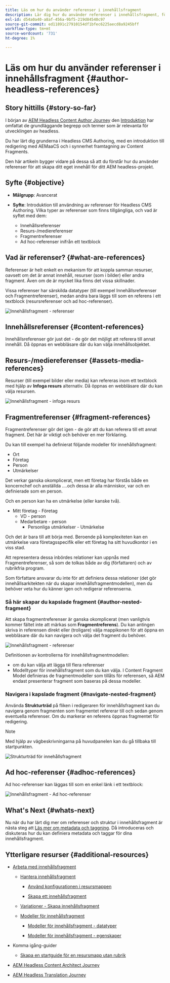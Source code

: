 ```yaml
---
title: Läs om hur du använder referenser i innehållsfragment
description: Lär dig hur du använder referenser i innehållsfragment, för innehåll, andra fragment och andra resurser (media). Lägg in behovet av och mekanismerna i kapslade fragment för Headless CMS Authoring.
exl-id: d54a0a40-a8af-456a-9bf5-219d84540c97
source-git-commit: ed11891c27910154df1bfec6225aecd8a9245bff
workflow-type: tm+mt
source-wordcount: '731'
ht-degree: 1%

---
```


# Läs om hur du använder referenser i innehållsfragment {#author-headless-references}

## Story hittills {#story-so-far}

I början av [AEM Headless Content Author Journey](overview.md) den [Introduktion](introduction.md) har omfattat de grundläggande begrepp och termer som är relevanta för utvecklingen av headless.

Du har lärt dig grunderna i Headless CMS Authoring, med en introduktion till redigering med AEMaaCS och i synnerhet framtagning av Content Fragments.

Den här artikeln bygger vidare på dessa så att du förstår hur du använder referenser för att skapa ditt eget innehåll för ditt AEM headless-projekt.

## Syfte {#objective}

* **Målgrupp**: Avancerat
* **Syfte**: Introduktion till användning av referenser för Headless CMS Authoring. Vilka typer av referenser som finns tillgängliga, och vad är syftet med dem:

   * Innehållsreferenser
   * Resurs-/mediereferenser
   * Fragmentreferenser
   * Ad hoc-referenser inifrån ett textblock

## Vad är referenser? {#what-are-references}

Referenser är helt enkelt en mekanism för att koppla samman resurser, oavsett om det är annat innehåll, resurser (som i bilder) eller andra fragment. Även om de är mycket lika finns det vissa skillnader.

Vissa referenser har särskilda datatyper (till exempel Innehållsreferenser och Fragmentreferenser), medan andra bara läggs till som en referens i ett textblock (resursreferenser och ad hoc-referenser).

![Innehållsfragment - referenser](/help/journey-headless/author/assets/headless-journey-author-references-01.png)

## Innehållsreferenser {#content-references}

Innehållsreferenser gör just det - de gör det möjligt att referera till annat innehåll. Då öppnas en webbläsare där du kan välja innehållsobjektet.

## Resurs-/mediereferenser {#assets-media-references}

Resurser (till exempel bilder eller media) kan refereras inom ett textblock med hjälp av **Infoga resurs** alternativ. Då öppnas en webbläsare där du kan välja resursen.

![Innehållsfragment - infoga resurs](/help/journey-headless/author/assets/headless-journey-author-references-02.png)

## Fragmentreferenser {#fragment-references}

Fragmentreferenser gör det igen - de gör att du kan referera till ett annat fragment. Det här är viktigt och behöver en mer förklaring.

Du kan till exempel ha definierat följande modeller för innehållsfragment:

* Ort
* Företag
* Person
* Utmärkelser

Det verkar ganska okomplicerat, men ett företag har förstås både en koncernchef och anställda ....och dessa är alla människor, var och en definierade som en person.

Och en person kan ha en utmärkelse (eller kanske två).

* Mitt företag - Företag
   * VD - person
   * Medarbetare - person
      * Personliga utmärkelser - Utmärkelse

Och det är bara till att börja med. Beroende på komplexiteten kan en utmärkelse vara företagsspecifik eller ett företag ha sitt huvudkontor i en viss stad.

Att representera dessa inbördes relationer kan uppnås med Fragmentreferenser, så som de tolkas både av dig (författaren) och av rubrikfria program.

Som författare ansvarar du inte för att definiera dessa relationer (det gör innehållsarkitekten när du skapar innehållsfragmentmodellen), men du behöver veta hur du känner igen och redigerar referenserna.

### Så här skapar du kapslade fragment {#author-nested-fragment}

Att skapa fragmentreferenser är ganska okomplicerat (men vanligtvis kommer fältet inte att märkas som **Fragmentreferens**). Du kan antingen skriva in referensen direkt eller (troligare) välja mappikonen för att öppna en webbläsare där du kan navigera och välja det fragment du behöver.

![Innehållsfragment - referenser](/help/journey-headless/author/assets/headless-journey-author-references-03.png)

Definitionen av kontrollerna för innehållsfragmentmodellen:

* om du kan välja att lägga till flera referenser
* Modelltyper för innehållsfragment som du kan välja. I Content Fragment Model definieras de fragmentmodeller som tillåts för referensen, så AEM endast presenterar fragment som baseras på dessa modeller.

### Navigera i kapslade fragment {#navigate-nested-fragment}

Använda **Strukturträd** på fliken i redigeraren för innehållsfragment kan du navigera genom fragmenten som fragmentet refererar till och sedan genom eventuella referenser. Om du markerar en referens öppnas fragmentet för redigering.

>[!NOTE]
>
>Med hjälp av vägbeskrivningarna på huvudpanelen kan du gå tillbaka till startpunkten.

![Strukturträd för innehållsfragment](/help/assets/content-fragments/assets/cfm-structuretree-02.png)

## Ad hoc-referenser {#adhoc-references}

Ad hoc-referenser kan läggas till som en enkel länk i ett textblock:

![Innehållsfragment - Ad hoc-referenser](/help/journey-headless/author/assets/headless-journey-author-references-04.png)

## What&#39;s Next {#whats-next}

Nu när du har lärt dig mer om referenser och struktur i innehållsfragment är nästa steg att [Läs mer om metadata och taggning](metadata-tagging.md). Då introduceras och diskuteras hur du kan definiera metadata och taggar för dina innehållsfragment.

## Ytterligare resurser {#additional-resources}

* [Arbeta med innehållsfragment](/help/assets/content-fragments/content-fragments.md)

   * [Hantera innehållsfragment](/help/assets/content-fragments/content-fragments-managing.md)

      * [Använd konfigurationen i resursmappen](/help/assets/content-fragments/content-fragments-configuration-browser.md#apply-the-configuration-to-your-assets-folder)

      * [Skapa ett innehållsfragment](/help/assets/content-fragments/content-fragments-managing.md#creating-a-content-fragment)
   * [Variationer - Skapa innehållsfragment](/help/assets/content-fragments/content-fragments-variations.md)

   * [Modeller för innehållsfragment](/help/assets/content-fragments/content-fragments-models.md)

      * [Modeller för innehållsfragment - datatyper](/help/assets/content-fragments/content-fragments-models.md#data-types)

      * [Modeller för innehållsfragment - egenskaper](/help/assets/content-fragments/content-fragments-models.md#properties)


* Komma igång-guider
   * [Skapa en startguide för en resursmapp utan rubrik](/help/sites-developing/headless/getting-started/create-assets-folder.md)

* [AEM Headless Content Architect Journey](/help/journey-headless/architect/overview.md)

* [AEM Headless Translation Journey](/help/journey-headless/translation/overview.md)
